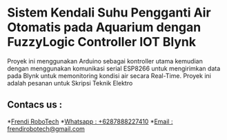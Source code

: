 # Sistem Kendali Suhu Pengganti Air Otomatis pada Aquarium dengan FuzzyLogic Controller IOT Blynk

Proyek ini menggunakan Arduino sebagai kontroller utama kemudian dengan menggunakan komunikasi serial ESP8266 untuk mengirimkan data pada Blynk untuk memonitoring kondisi air secara Real-Time. Proyek ini adalah pesanan untuk Skripsi Teknik Elektro

## Contacs us : 
*[Frendi RoboTech](https://www.instagram.com/frendi.co/)
*[Whatsapp : +6287888227410](https://wa.me/+6287888227410)
*[Email    : frendirobotech@gmail.com](https://mail.google.com/mail/u/0/?view=cm&tf=1&fs=1&to=frendirobotech@gmail.com)
